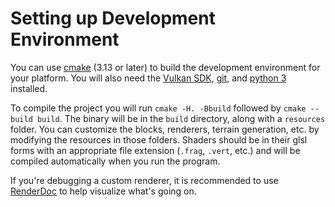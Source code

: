 # Setting up Development Environment

You can use [cmake](https://cmake.org/download/) (3.13 or later) to build the development environment for your platform. You will also need the [Vulkan SDK](https://vulkan.lunarg.com), [git](https://git-scm.com/downloads), and [python 3](https://www.python.org/downloads/) installed.

To compile the project you will run `cmake -H. -Bbuild` followed by `cmake --build build`. The binary will be in the `build` directory, along with a `resources` folder. You can customize the blocks, renderers, terrain generation, etc. by modifying the resources in those folders. Shaders should be in their glsl forms with an appropriate file extension (`.frag`, `.vert`, etc.) and will be compiled automatically when you run the program. 

If you're debugging a custom renderer, it is recommended to use [RenderDoc](https://renderdoc.org) to help visualize what's going on.
